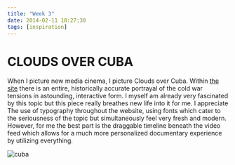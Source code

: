 ```yaml
---
title: "Week 3"
date: 2014-02-11 18:27:30 
tags: [inspiration] 
---
```


# CLOUDS OVER CUBA 

When I picture new media cinema, I picture Clouds over Cuba. Within [the site](http://cloudsovercuba.com/) there is an entire, historically accurate portrayal of the cold war tensions in astounding, interactive form. I myself am already very fascinated by this topic but this piece really breathes new life into it for me. I appreciate The use of typography throughout the website, using fonts which cater to the seriousness of the topic but simultaneously feel very fresh and modern. However, for me the best part is the draggable timeline beneath the video feed which allows for a much more personalized documentary experience by utilizing everything.


![cuba](http://cdn2.sbnation.com/entry_photo_images/7044487/clouds_over_cuba_large_verge_medium_landscape.jpg/300/300)